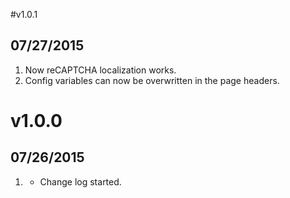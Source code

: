#v1.0.1
## 07/27/2015

1. [](#bugfix) Now reCAPTCHA localization works.
2. [](#new) Config variables can now be overwritten in the page headers.

# v1.0.0
## 07/26/2015

1. [](#new)
    * Change log started.





